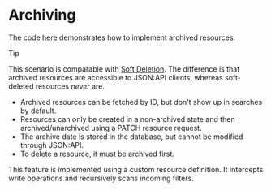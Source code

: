 # Archiving

The code [here](https://github.com/json-api-dotnet/JsonApiDotNetCore/tree/master/test/JsonApiDotNetCoreTests/IntegrationTests/Archiving) demonstrates how to implement archived resources.

> [!TIP]
> This scenario is comparable with [Soft Deletion](~/usage/advanced/soft-deletion.md).
> The difference is that archived resources are accessible to JSON:API clients, whereas soft-deleted resources _never_ are.

- Archived resources can be fetched by ID, but don't show up in searches by default.
- Resources can only be created in a non-archived state and then archived/unarchived using a PATCH resource request.
- The archive date is stored in the database, but cannot be modified through JSON:API.
- To delete a resource, it must be archived first.

This feature is implemented using a custom resource definition. It intercepts write operations and recursively scans incoming filters.
